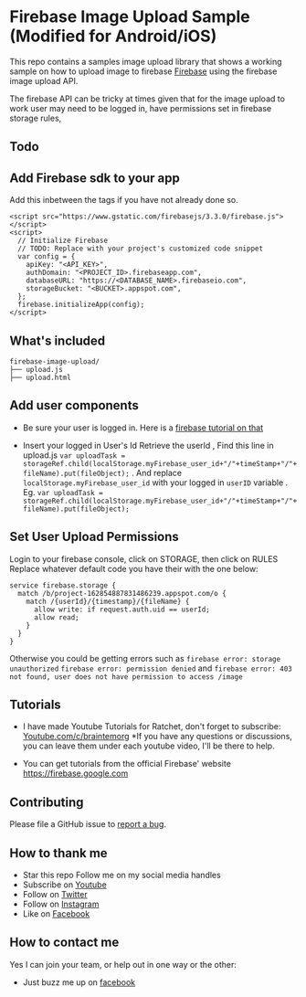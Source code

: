 # Firebase Image Upload Sample (Modified for Android/iOS)

This repo contains a samples image upload library that shows a working sample on how to upload image to firebase [Firebase](https://www.firebase.com/) using the firebase image upload API.

The firebase API can be tricky at times given that for the image upload to work user may need to be logged in, have permissions set in firebase storage rules, 

## Todo

## Add Firebase sdk to your app  

Add this inbetween the <head> </head> tags if you have not already done so.

```
<script src="https://www.gstatic.com/firebasejs/3.3.0/firebase.js"></script>
<script>
  // Initialize Firebase
  // TODO: Replace with your project's customized code snippet
  var config = {
    apiKey: "<API_KEY>",
    authDomain: "<PROJECT_ID>.firebaseapp.com",
    databaseURL: "https://<DATABASE_NAME>.firebaseio.com",
    storageBucket: "<BUCKET>.appspot.com",
  };
  firebase.initializeApp(config);
</script>
```

## What's included
```
firebase-image-upload/
├── upload.js
├── upload.html
```

## Add user components

* Be sure your user is logged in. Here is a [firebase tutorial on that](https://firebase.google.com/docs/auth/web/manage-users)

* Insert your logged in User's Id
Retrieve the userId , Find this line in upload.js 
`var uploadTask = storageRef.child(localStorage.myFirebase_user_id+"/"+timeStamp+"/"+ fileName).put(fileObject);`
.
And replace ```localStorage.myFirebase_user_id``` with your logged in `userID` variable
.
Eg. 
`var uploadTask = storageRef.child(localStorage.myFirebase_user_id+"/"+timeStamp+"/"+ fileName).put(fileObject);`

## Set User Upload Permissions
Login to your firebase console, click on STORAGE, then click on RULES
Replace whatever default code you have their with the one below:

```
service firebase.storage {
  match /b/project-162854887831486239.appspot.com/o {
    match /{userId}/{timestamp}/{fileName} {
      allow write: if request.auth.uid == userId;
      allow read;
    }
  }
}
```
Otherwise you could be getting errors such as 
`firebase error: storage unauthorized` 
`firebase error: permission denied` and
`firebase error: 403 not found, user does not have permission to access /image`

## Tutorials
* I have made Youtube Tutorials for Ratchet, don't forget to subscribe: [Youtube.com/c/braintemorg](https://www.youtube.com/playlist?list=PLnBvgoOXZNCPr4Qlf2bkKR4VKdHGv0VSM)
*If you have any questions or discussions, you can leave them under each youtube video, I'll be there to help.

* You can get tutorials from the official Firebase' website https://firebase.google.com

## Contributing

Please file a GitHub issue to [report a bug](https://github.com/daveozoalor/firebase-image-upload/issues).


## How to thank me
* Star this repo
Follow me on my social media handles
* Subscribe on [Youtube](http://youtube.com/c/braintemorg)
* Follow on [Twitter](http://twitter.com/braintem)
* Follow on [Instagram](http://instagram.com/daveozoalor)
* Like on [Facebook](http://fb.com/braintem)

## How to contact me
Yes I can join your team, or help out in one way or the other: 
* Just buzz me up on [facebook](http://facebook.com/daveozoalor)
